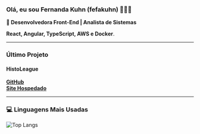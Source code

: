 ### Olá, eu sou Fernanda Kuhn (fefakuhn) 👩‍💻✨

**🎯 Desenvolvedora Front-End | Analista de Sistemas**

 **React, Angular, TypeScript, AWS e Docker**.  

---

### Último Projeto
#### HistoLeague
[**GitHub**](https://github.com/FernandaKuhn/HISTOLEAGUE)  
[**Site Hospedado**](https://histoleague.vercel.app/) 

---

### 💻 Linguagens Mais Usadas

![Top Langs](https://github-readme-stats.vercel.app/api/top-langs/?username=fernandakuhn&layout=compact)

